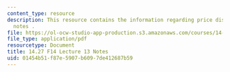 ```yaml
---
content_type: resource
description: This resource contains the information regarding price discrimination
  notes .
file: https://ol-ocw-studio-app-production.s3.amazonaws.com/courses/14-27-economics-and-e-commerce-fall-2014/01454b51f87e5907b6097de412687b59_MIT14_27F14_Lec13.pdf
file_type: application/pdf
resourcetype: Document
title: 14.27 F14 Lecture 13 Notes
uid: 01454b51-f87e-5907-b609-7de412687b59
---
```

